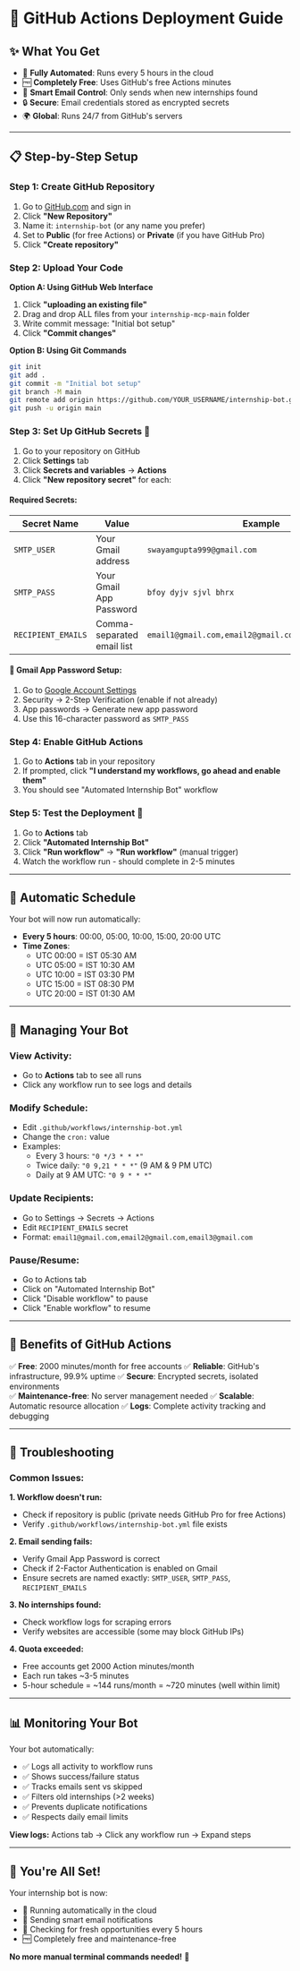 # 🚀 GitHub Actions Deployment Guide

## ✨ **What You Get**

- 🤖 **Fully Automated**: Runs every 5 hours in the cloud
- 🆓 **Completely Free**: Uses GitHub's free Actions minutes
- 📧 **Smart Email Control**: Only sends when new internships found
- 🔒 **Secure**: Email credentials stored as encrypted secrets
- 🌍 **Global**: Runs 24/7 from GitHub's servers

---

## 📋 **Step-by-Step Setup**

### **Step 1: Create GitHub Repository**

1. Go to [GitHub.com](https://github.com) and sign in
2. Click **"New Repository"**
3. Name it: `internship-bot` (or any name you prefer)
4. Set to **Public** (for free Actions) or **Private** (if you have GitHub Pro)
5. Click **"Create repository"**

### **Step 2: Upload Your Code**

**Option A: Using GitHub Web Interface**

1. Click **"uploading an existing file"**
2. Drag and drop ALL files from your `internship-mcp-main` folder
3. Write commit message: "Initial bot setup"
4. Click **"Commit changes"**

**Option B: Using Git Commands**

```bash
git init
git add .
git commit -m "Initial bot setup"
git branch -M main
git remote add origin https://github.com/YOUR_USERNAME/internship-bot.git
git push -u origin main
```

### **Step 3: Set Up GitHub Secrets** 🔐

1. Go to your repository on GitHub
2. Click **Settings** tab
3. Click **Secrets and variables** → **Actions**
4. Click **"New repository secret"** for each:

#### **Required Secrets:**

| Secret Name        | Value                      | Example                                              |
| ------------------ | -------------------------- | ---------------------------------------------------- |
| `SMTP_USER`        | Your Gmail address         | `swayamgupta999@gmail.com`                           |
| `SMTP_PASS`        | Your Gmail App Password    | `bfoy dyjv sjvl bhrx`                                |
| `RECIPIENT_EMAILS` | Comma-separated email list | `email1@gmail.com,email2@gmail.com,email3@gmail.com` |

#### **🔑 Gmail App Password Setup:**

1. Go to [Google Account Settings](https://myaccount.google.com/)
2. Security → 2-Step Verification (enable if not already)
3. App passwords → Generate new app password
4. Use this 16-character password as `SMTP_PASS`

### **Step 4: Enable GitHub Actions**

1. Go to **Actions** tab in your repository
2. If prompted, click **"I understand my workflows, go ahead and enable them"**
3. You should see "Automated Internship Bot" workflow

### **Step 5: Test the Deployment** 🧪

1. Go to **Actions** tab
2. Click **"Automated Internship Bot"**
3. Click **"Run workflow"** → **"Run workflow"** (manual trigger)
4. Watch the workflow run - should complete in 2-5 minutes

---

## 📅 **Automatic Schedule**

Your bot will now run automatically:

- **Every 5 hours**: 00:00, 05:00, 10:00, 15:00, 20:00 UTC
- **Time Zones**:
  - UTC 00:00 = IST 05:30 AM
  - UTC 05:00 = IST 10:30 AM
  - UTC 10:00 = IST 03:30 PM
  - UTC 15:00 = IST 08:30 PM
  - UTC 20:00 = IST 01:30 AM

---

## 🔧 **Managing Your Bot**

### **View Activity:**

- Go to **Actions** tab to see all runs
- Click any workflow run to see logs and details

### **Modify Schedule:**

- Edit `.github/workflows/internship-bot.yml`
- Change the `cron:` value
- Examples:
  - Every 3 hours: `"0 */3 * * *"`
  - Twice daily: `"0 9,21 * * *"` (9 AM & 9 PM UTC)
  - Daily at 9 AM UTC: `"0 9 * * *"`

### **Update Recipients:**

- Go to Settings → Secrets → Actions
- Edit `RECIPIENT_EMAILS` secret
- Format: `email1@gmail.com,email2@gmail.com,email3@gmail.com`

### **Pause/Resume:**

- Go to Actions tab
- Click on "Automated Internship Bot"
- Click "Disable workflow" to pause
- Click "Enable workflow" to resume

---

## 🎯 **Benefits of GitHub Actions**

✅ **Free**: 2000 minutes/month for free accounts
✅ **Reliable**: GitHub's infrastructure, 99.9% uptime
✅ **Secure**: Encrypted secrets, isolated environments  
✅ **Maintenance-free**: No server management needed
✅ **Scalable**: Automatic resource allocation
✅ **Logs**: Complete activity tracking and debugging

---

## 🚨 **Troubleshooting**

### **Common Issues:**

**1. Workflow doesn't run:**

- Check if repository is public (private needs GitHub Pro for free Actions)
- Verify `.github/workflows/internship-bot.yml` file exists

**2. Email sending fails:**

- Verify Gmail App Password is correct
- Check if 2-Factor Authentication is enabled on Gmail
- Ensure secrets are named exactly: `SMTP_USER`, `SMTP_PASS`, `RECIPIENT_EMAILS`

**3. No internships found:**

- Check workflow logs for scraping errors
- Verify websites are accessible (some may block GitHub IPs)

**4. Quota exceeded:**

- Free accounts get 2000 Action minutes/month
- Each run takes ~3-5 minutes
- 5-hour schedule = ~144 runs/month = ~720 minutes (well within limit)

---

## 📊 **Monitoring Your Bot**

Your bot automatically:

- ✅ Logs all activity to workflow runs
- ✅ Shows success/failure status
- ✅ Tracks emails sent vs skipped
- ✅ Filters old internships (>2 weeks)
- ✅ Prevents duplicate notifications
- ✅ Respects daily email limits

**View logs:** Actions tab → Click any workflow run → Expand steps

---

## 🎉 **You're All Set!**

Your internship bot is now:

- 🤖 Running automatically in the cloud
- 📧 Sending smart email notifications
- 🔄 Checking for fresh opportunities every 5 hours
- 🆓 Completely free and maintenance-free

**No more manual terminal commands needed!** 🎯
